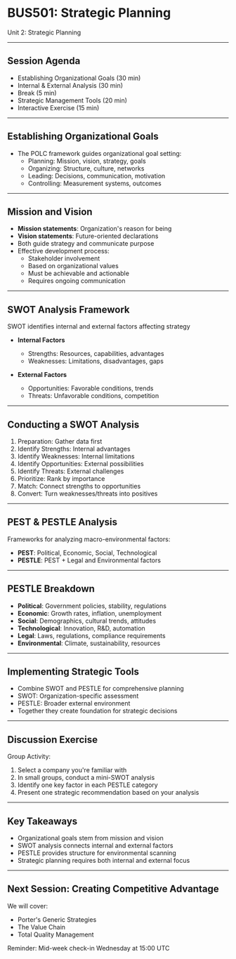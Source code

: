 # BUS501: Strategic Planning
Unit 2: Strategic Planning

---

## Session Agenda

- Establishing Organizational Goals (30 min)
- Internal & External Analysis (30 min)
- Break (5 min)
- Strategic Management Tools (20 min)
- Interactive Exercise (15 min)

---

## Establishing Organizational Goals

- The POLC framework guides organizational goal setting:
  - Planning: Mission, vision, strategy, goals
  - Organizing: Structure, culture, networks
  - Leading: Decisions, communication, motivation
  - Controlling: Measurement systems, outcomes

---

## Mission and Vision

- **Mission statements**: Organization's reason for being
- **Vision statements**: Future-oriented declarations
- Both guide strategy and communicate purpose
- Effective development process:
  - Stakeholder involvement
  - Based on organizational values
  - Must be achievable and actionable
  - Requires ongoing communication

---

## SWOT Analysis Framework

SWOT identifies internal and external factors affecting strategy

- **Internal Factors**
  - Strengths: Resources, capabilities, advantages
  - Weaknesses: Limitations, disadvantages, gaps

- **External Factors**
  - Opportunities: Favorable conditions, trends
  - Threats: Unfavorable conditions, competition

---

## Conducting a SWOT Analysis

1. Preparation: Gather data first
2. Identify Strengths: Internal advantages
3. Identify Weaknesses: Internal limitations
4. Identify Opportunities: External possibilities
5. Identify Threats: External challenges
6. Prioritize: Rank by importance
7. Match: Connect strengths to opportunities
8. Convert: Turn weaknesses/threats into positives

---

## PEST & PESTLE Analysis

Frameworks for analyzing macro-environmental factors:

- **PEST**: Political, Economic, Social, Technological
- **PESTLE**: PEST + Legal and Environmental factors

---

## PESTLE Breakdown

- **Political**: Government policies, stability, regulations
- **Economic**: Growth rates, inflation, unemployment
- **Social**: Demographics, cultural trends, attitudes
- **Technological**: Innovation, R&D, automation
- **Legal**: Laws, regulations, compliance requirements
- **Environmental**: Climate, sustainability, resources

---

## Implementing Strategic Tools

- Combine SWOT and PESTLE for comprehensive planning
- SWOT: Organization-specific assessment
- PESTLE: Broader external environment
- Together they create foundation for strategic decisions

---

## Discussion Exercise

Group Activity: 

1. Select a company you're familiar with
2. In small groups, conduct a mini-SWOT analysis
3. Identify one key factor in each PESTLE category
4. Present one strategic recommendation based on your analysis

---

## Key Takeaways

- Organizational goals stem from mission and vision
- SWOT analysis connects internal and external factors
- PESTLE provides structure for environmental scanning
- Strategic planning requires both internal and external focus

---

## Next Session: Creating Competitive Advantage

We will cover:
- Porter's Generic Strategies
- The Value Chain
- Total Quality Management

Reminder: Mid-week check-in Wednesday at 15:00 UTC
